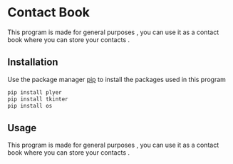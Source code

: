 # Contact Book
This program is made for general purposes , you can use it as a contact book where you can store your contacts .

## Installation

Use the package manager [pip](https://pip.pypa.io/en/stable/) to install the packages used in this program

```bash
pip install plyer
pip install tkinter
pip install os
```

## Usage
This program is made for general purposes , you can use it as a contact book where you can store your contacts .
